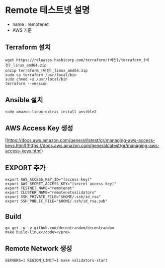 # Remote 테스트넷 설명

- name : remotenet
- AWS 기준

## Terraform 설치

    wget https://releases.hashicorp.com/terraform/(버전)/terraform_(버전)_linux_amd64.zip
    unzip terraform_(버전)_linux_amd64.zip
    sudo cp terraform /usr/local/bin
    sudo chmod +x /usr/local/bin
    terraform --version

## Ansible 설치

    sudo amazon-linux-extras install ansible2

## AWS Access Key 생성

[https://docs.aws.amazon.com/general/latest/gr/managing-aws-access-keys.html](https://docs.aws.amazon.com/general/latest/gr/managing-aws-access-keys.html)

## EXPORT 추가

    export AWS_ACCESS_KEY_ID="(access key)"
    export AWS_SECRET_ACCESS_KEY="(secret access key)"
    export TESTNET_NAME="remotenet"
    export CLUSTER_NAME="remotenetvalidators"
    export SSH_PRIVATE_FILE="$HOME/.ssh/id_rsa"
    export SSH_PUBLIC_FILE="$HOME/.ssh/id_rsa.pub"

## Build

    go get -u -v github.com/decentrandom/decentrandom
    make build-linux</code></pre>

## Remote Network 생성

    SERVERS=1 REGION_LIMIT=1 make validators-start